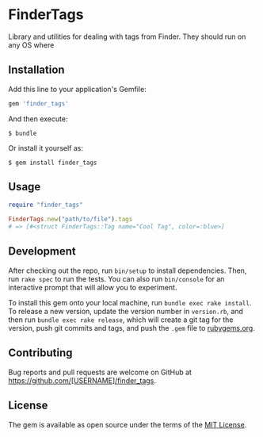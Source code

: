 # FinderTags

Library and utilities for dealing with tags from Finder.
They should run on any OS where

## Installation

Add this line to your application's Gemfile:

```ruby
gem 'finder_tags'
```

And then execute:

    $ bundle

Or install it yourself as:

    $ gem install finder_tags

## Usage

```ruby
require "finder_tags"

FinderTags.new("path/to/file").tags
# => [#<struct FinderTags::Tag name="Cool Tag", color=:blue>]
```

## Development

After checking out the repo, run `bin/setup` to install dependencies. Then, run `rake spec` to run the tests. You can also run `bin/console` for an interactive prompt that will allow you to experiment.

To install this gem onto your local machine, run `bundle exec rake install`. To release a new version, update the version number in `version.rb`, and then run `bundle exec rake release`, which will create a git tag for the version, push git commits and tags, and push the `.gem` file to [rubygems.org](https://rubygems.org).

## Contributing

Bug reports and pull requests are welcome on GitHub at https://github.com/[USERNAME]/finder_tags.

## License

The gem is available as open source under the terms of the [MIT License](https://opensource.org/licenses/MIT).
